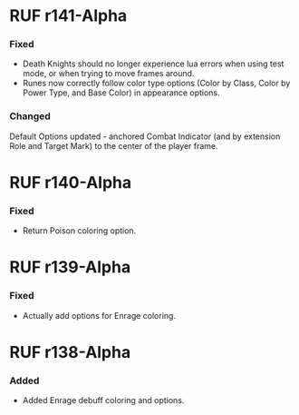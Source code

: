 # RUF r141-Alpha
### Fixed
* Death Knights should no longer experience lua errors when using test mode, or when trying to move frames around.
* Runes now correctly follow color type options (Color by Class, Color by Power Type, and Base Color) in appearance options.

### Changed
Default Options updated - anchored Combat Indicator (and by extension Role and Target Mark) to the center of the player frame.

# RUF r140-Alpha
### Fixed
* Return Poison coloring option.

# RUF r139-Alpha
### Fixed
* Actually add options for Enrage coloring.


# RUF r138-Alpha
### Added
* Added Enrage debuff coloring and options.
